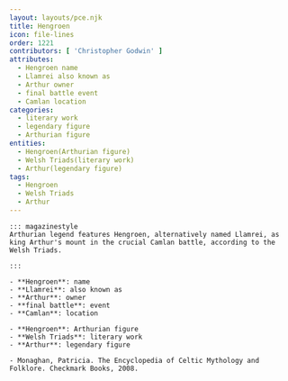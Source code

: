 ```yaml
---
layout: layouts/pce.njk
title: Hengroen
icon: file-lines
order: 1221
contributors: [ 'Christopher Godwin' ]
attributes:
  - Hengroen name
  - Llamrei also known as
  - Arthur owner
  - final battle event
  - Camlan location
categories:
  - literary work
  - legendary figure
  - Arthurian figure
entities:
  - Hengroen(Arthurian figure)
  - Welsh Triads(literary work)
  - Arthur(legendary figure)
tags:
  - Hengroen
  - Welsh Triads
  - Arthur
---
```

``` tab [group1:Info]
::: magazinestyle
Arthurian legend features Hengroen, alternatively named Llamrei, as king Arthur's mount in the crucial Camlan battle, according to the Welsh Triads.

:::
```
``` tab [group1:Attributes]
- **Hengroen**: name
- **Llamrei**: also known as
- **Arthur**: owner
- **final battle**: event
- **Camlan**: location
```
``` tab [group1:Entities]
- **Hengroen**: Arthurian figure
- **Welsh Triads**: literary work
- **Arthur**: legendary figure
```
``` tab [group1:Sources]
- Monaghan, Patricia. The Encyclopedia of Celtic Mythology and Folklore. Checkmark Books, 2008.
```
